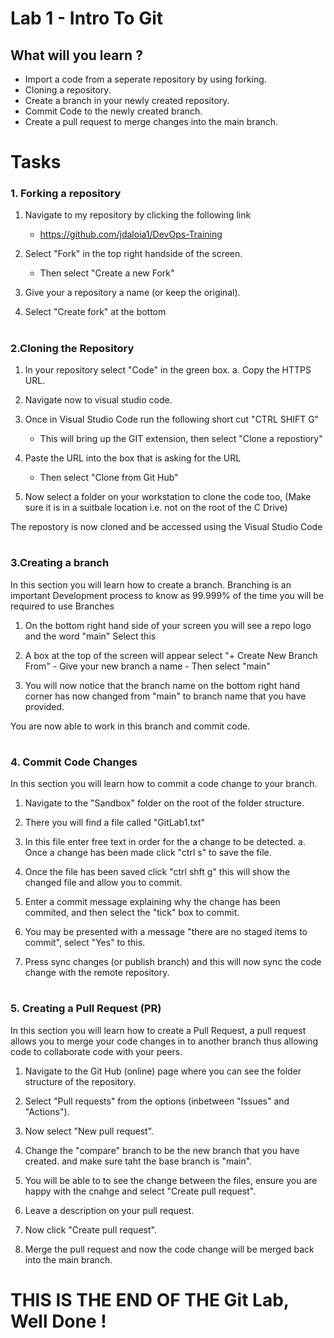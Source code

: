 # Lab 1 - Intro To Git

## What will you learn ?

- Import a code from a seperate repository by using forking.  
- Cloning a repository. 
- Create a branch in your newly created repository.
- Commit Code to the newly created branch.
- Create a pull request to merge changes into the main branch.



# Tasks

### 1. Forking a repository 

1. Navigate to my repository by clicking the following link
    - https://github.com/jdaloia1/DevOps-Training

2. Select "Fork" in the top right handside of the screen.
    - Then select "Create a new Fork"

3. Give your a repository a name (or keep the original).

4. Select "Create fork" at the bottom 


#

### 2.Cloning the Repository 

1. In your repository select "Code" in the green box.
    a. Copy the HTTPS URL.

2. Navigate now to visual studio code.

3. Once in Visual Studio Code run the following short cut "CTRL SHIFT G"
    - This will bring up the GIT extension, then select "Clone a repostiory"

4. Paste the URL into the box that is asking for the URL 
     - Then select "Clone from Git Hub"

5. Now select a folder on your workstation to clone the code too, (Make sure it is in a suitbale location i.e. not on the root of the C Drive)

The repostory is now cloned and be accessed using the Visual Studio Code

#

### 3.Creating a branch 

In this section you will learn how to create a branch. Branching is an important Development process to know as 99.999% of the time you will be required to use Branches 

1. On the bottom right hand side of your screen you will see a repo logo and the word "main" Select this

2. A box at the top of the screen will appear select "+ Create New Branch From"
        - Give your new branch a name
        - Then select "main"

3. You will now notice that the branch name on the bottom right hand corner has now changed from "main" to branch name that you have provided.


You are now able to work in this branch and commit code.

#

### 4. Commit Code Changes

In this section you will learn how to commit a code change to your branch.


1. Navigate to the "Sandbox" folder on the root of the folder structure.

2. There you will find a file called "GitLab1.txt" 

3. In this file enter free text in order for the a change to be detected.
    a. Once a change has been made click "ctrl s" to save the file.

4. Once the file has been saved click "ctrl shft g" this will show the changed file and allow you to commit.

5. Enter a commit message explaining why the change has been commited, and then select the "tick" box to commit.

6. You may be presented with a message "there are no staged items to commit", select "Yes" to this.

7. Press sync changes (or publish branch) and this will now sync the code change with the remote repository.



#

### 5. Creating a Pull Request (PR)

In this section you will learn how to create a Pull Request, a pull request allows you to merge your code changes in to another branch thus allowing code to collaborate code with your peers.

1. Navigate to the Git Hub (online) page where you can see the folder structure of the repository.

2. Select "Pull requests" from the options (inbetween "Issues" and "Actions").

3. Now select "New pull request".

4. Change the "compare" branch to be the new branch that you have created. and make sure taht the base branch is "main".

5. You will be able to to see the change between the files, ensure you are happy with the cnahge and select "Create pull request".

6. Leave a description on your pull request.

7. Now click "Create pull request".

8. Merge the pull request and now the code change will be merged back into the main branch.

#
#

# THIS IS THE END OF THE Git Lab, Well Done !